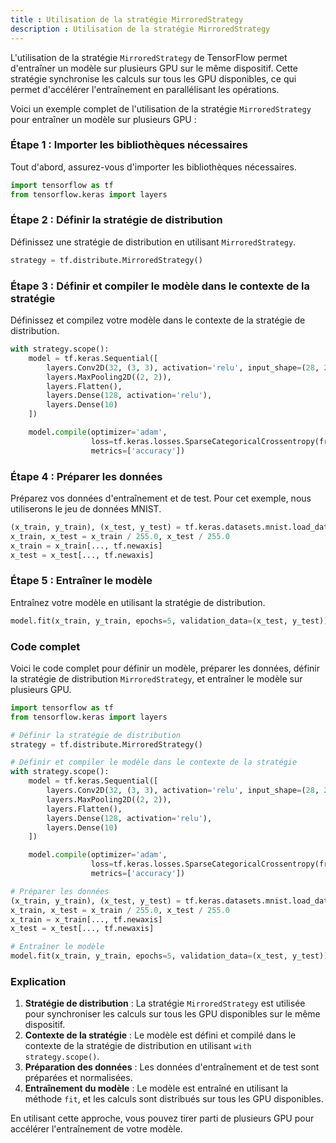 ```yaml
---
title : Utilisation de la stratégie MirroredStrategy
description : Utilisation de la stratégie MirroredStrategy
---
```


L'utilisation de la stratégie `MirroredStrategy` de TensorFlow permet d'entraîner un modèle sur plusieurs GPU sur le même dispositif. Cette stratégie synchronise les calculs sur tous les GPU disponibles, ce qui permet d'accélérer l'entraînement en parallélisant les opérations.

Voici un exemple complet de l'utilisation de la stratégie `MirroredStrategy` pour entraîner un modèle sur plusieurs GPU :

### Étape 1 : Importer les bibliothèques nécessaires

Tout d'abord, assurez-vous d'importer les bibliothèques nécessaires.

```python
import tensorflow as tf
from tensorflow.keras import layers
```

### Étape 2 : Définir la stratégie de distribution

Définissez une stratégie de distribution en utilisant `MirroredStrategy`.

```python
strategy = tf.distribute.MirroredStrategy()
```

### Étape 3 : Définir et compiler le modèle dans le contexte de la stratégie

Définissez et compilez votre modèle dans le contexte de la stratégie de distribution.

```python
with strategy.scope():
    model = tf.keras.Sequential([
        layers.Conv2D(32, (3, 3), activation='relu', input_shape=(28, 28, 1)),
        layers.MaxPooling2D((2, 2)),
        layers.Flatten(),
        layers.Dense(128, activation='relu'),
        layers.Dense(10)
    ])

    model.compile(optimizer='adam',
                  loss=tf.keras.losses.SparseCategoricalCrossentropy(from_logits=True),
                  metrics=['accuracy'])

```

### Étape 4 : Préparer les données

Préparez vos données d'entraînement et de test. Pour cet exemple, nous utiliserons le jeu de données MNIST.

```python
(x_train, y_train), (x_test, y_test) = tf.keras.datasets.mnist.load_data()
x_train, x_test = x_train / 255.0, x_test / 255.0
x_train = x_train[..., tf.newaxis]
x_test = x_test[..., tf.newaxis]

```

### Étape 5 : Entraîner le modèle

Entraînez votre modèle en utilisant la stratégie de distribution.

```python
model.fit(x_train, y_train, epochs=5, validation_data=(x_test, y_test))

```

### Code complet

Voici le code complet pour définir un modèle, préparer les données, définir la stratégie de distribution `MirroredStrategy`, et entraîner le modèle sur plusieurs GPU.

```python
import tensorflow as tf
from tensorflow.keras import layers

# Définir la stratégie de distribution
strategy = tf.distribute.MirroredStrategy()

# Définir et compiler le modèle dans le contexte de la stratégie
with strategy.scope():
    model = tf.keras.Sequential([
        layers.Conv2D(32, (3, 3), activation='relu', input_shape=(28, 28, 1)),
        layers.MaxPooling2D((2, 2)),
        layers.Flatten(),
        layers.Dense(128, activation='relu'),
        layers.Dense(10)
    ])

    model.compile(optimizer='adam',
                  loss=tf.keras.losses.SparseCategoricalCrossentropy(from_logits=True),
                  metrics=['accuracy'])

# Préparer les données
(x_train, y_train), (x_test, y_test) = tf.keras.datasets.mnist.load_data()
x_train, x_test = x_train / 255.0, x_test / 255.0
x_train = x_train[..., tf.newaxis]
x_test = x_test[..., tf.newaxis]

# Entraîner le modèle
model.fit(x_train, y_train, epochs=5, validation_data=(x_test, y_test))

```

### Explication

1. **Stratégie de distribution** : La stratégie `MirroredStrategy` est utilisée pour synchroniser les calculs sur tous les GPU disponibles sur le même dispositif.
2. **Contexte de la stratégie** : Le modèle est défini et compilé dans le contexte de la stratégie de distribution en utilisant `with strategy.scope()`.
3. **Préparation des données** : Les données d'entraînement et de test sont préparées et normalisées.
4. **Entraînement du modèle** : Le modèle est entraîné en utilisant la méthode `fit`, et les calculs sont distribués sur tous les GPU disponibles.

En utilisant cette approche, vous pouvez tirer parti de plusieurs GPU pour accélérer l'entraînement de votre modèle.